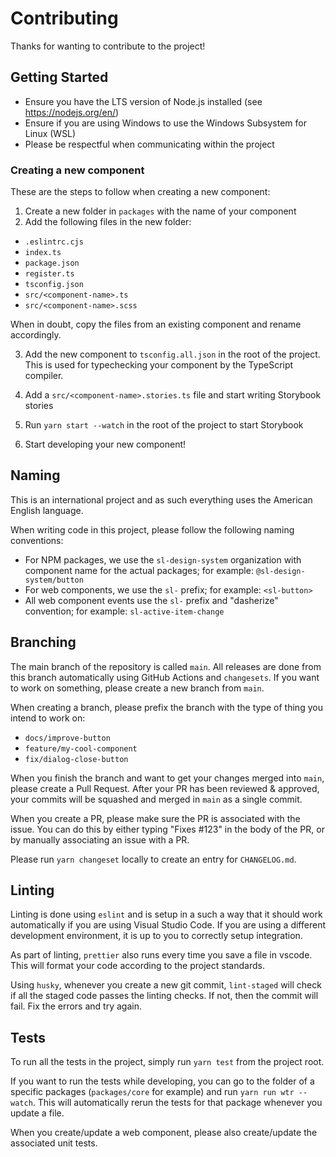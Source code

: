 # Contributing

Thanks for wanting to contribute to the project!

## Getting Started

- Ensure you have the LTS version of Node.js installed (see https://nodejs.org/en/)
- Ensure if you are using Windows to use the Windows Subsystem for Linux (WSL)
- Please be respectful when communicating within the project

### Creating a new component

These are the steps to follow when creating a new component:

1. Create a new folder in `packages` with the name of your component
2. Add the following files in the new folder:
  - `.eslintrc.cjs`
  - `index.ts`
  - `package.json`
  - `register.ts`
  - `tsconfig.json`
  - `src/<component-name>.ts`
  - `src/<component-name>.scss`

When in doubt, copy the files from an existing component and rename accordingly.

3. Add the new component to `tsconfig.all.json` in the root of the project. 
This is used for typechecking your component by the TypeScript compiler.

4. Add a `src/<component-name>.stories.ts` file and start writing Storybook stories

5. Run `yarn start --watch` in the root of the project to start Storybook

6. Start developing your new component!

## Naming

This is an international project and as such everything uses the American English language.

When writing code in this project, please follow the following naming conventions:
- For NPM packages, we use the `sl-design-system` organization with component name for the actual packages; for example: `@sl-design-system/button`
- For web components, we use the `sl-` prefix; for example: `<sl-button>`
- All web component events use the `sl-` prefix and "dasherize" convention; for example: `sl-active-item-change`

## Branching

The main branch of the repository is called `main`. All releases are done from this branch automatically using GitHub Actions and `changesets`. If you want to work on something, please create a new branch from `main`.

When creating a branch, please prefix the branch with the type of thing you intend to work on:
- `docs/improve-button`
- `feature/my-cool-component`
- `fix/dialog-close-button`

When you finish the branch and want to get your changes merged into `main`, please create a Pull Request. After your PR has been reviewed & approved, your commits will be squashed and merged in `main` as a single commit.

When you create a PR, please make sure the PR is associated with the issue. You can do this by either typing "Fixes #123" in the body of the PR, or by manually associating an issue with a PR.

Please run `yarn changeset` locally to create an entry for `CHANGELOG.md`.

## Linting

Linting is done using `eslint` and is setup in a such a way that it should work automatically if you are using Visual Studio Code. If you are using a different development environment, it is up to you to correctly setup integration.

As part of linting, `prettier` also runs every time you save a file in vscode. This will format your code according to the project standards.

Using `husky`, whenever you create a new git commit, `lint-staged` will check if all the staged code passes the linting checks. If not, then the commit will fail. Fix the errors and try again.

## Tests

To run all the tests in the project, simply run `yarn test` from the project root.

If you want to run the tests while developing, you can go to the folder of a specific packages (`packages/core` for example) and run `yarn run wtr --watch`. This will automatically rerun the tests for that package whenever you update a file.

When you create/update a web component, please also create/update the associated unit tests.
